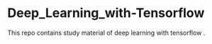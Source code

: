 # Deep_Learning_with-Tensorflow
This repo contains study material of deep learning with tensorflow .
